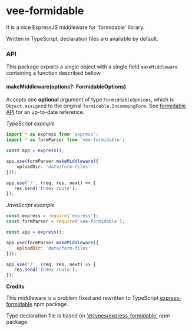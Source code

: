 # vee-formidable
It is a nice ExpressJS middleware for 'formidable' library. 

Written in TypeScript, declaration files are available by default.

### API

This package exports a single object with a single field `makeMiddleware` containing a function described bellow.

#### makeMiddleware(options?: FormidableOptions)
Accepts one **optional** argument of type `FormiddableOptions`, which is `Object.assign`ed to the original `formidable.IncommingForm`. See [formidable API](https://www.npmjs.com/package/formidable) for an up-to-date reference.

*TypeScript example*
~~~typescript
import * as express from 'express';
import * as formParser from 'vee-formidable';

const app = express();

app.use(formParser.makeMiddleware({
    uploadDir: 'data/form-files'
}));

app.use('/', (req, res, next) => {
   res.send('Index route'); 
});
~~~

*JavaScript example*

~~~javascript
const express = require('express');
const formParser = require('vee-formidable');

const app = express();

app.use(formParser.makeMiddleware({ 
    uploadDir: 'data/form-files'
}));

app.use('/', (req, res, next) => {
   res.send('Index route'); 
});
~~~

**Credits**

This middleware is a problem fixed and rewritten to TypeScript [express-formidable]('https://www.npmjs.com/package/express-formidable') npm package.

Type declaration file is based on ['@types/express-formidable'](https://www.npmjs.com/package/@types/express-formidable) npm package.